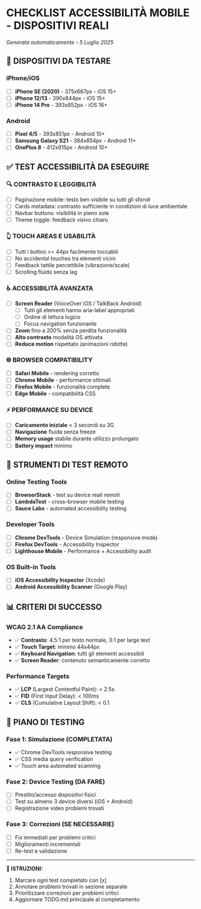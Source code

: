 # CHECKLIST ACCESSIBILITÀ MOBILE - DISPOSITIVI REALI
*Generata automaticamente - 5 Luglio 2025*

## 📱 **DISPOSITIVI DA TESTARE**

### iPhone/iOS
- [ ] **iPhone SE (2020)** - 375x667px - iOS 15+
- [ ] **iPhone 12/13** - 390x844px - iOS 15+  
- [ ] **iPhone 14 Pro** - 393x852px - iOS 16+

### Android
- [ ] **Pixel 4/5** - 393x851px - Android 10+
- [ ] **Samsung Galaxy S21** - 384x854px - Android 11+
- [ ] **OnePlus 8** - 412x915px - Android 10+

## ✅ **TEST ACCESSIBILITÀ DA ESEGUIRE**

### 🔍 **CONTRASTO E LEGGIBILITÀ**
- [ ] Paginazione mobile: testo ben visibile su tutti gli sfondi
- [ ] Cards metadata: contrasto sufficiente in condizioni di luce ambientale
- [ ] Navbar buttons: visibilità in pieno sole
- [ ] Theme toggle: feedback visivo chiaro

### 👆 **TOUCH AREAS E USABILITÀ**
- [ ] Tutti i button >= 44px facilmente toccabili
- [ ] No accidental touches tra elementi vicini
- [ ] Feedback tattile percettibile (vibrazione/scale)
- [ ] Scrolling fluido senza lag

### ♿ **ACCESSIBILITÀ AVANZATA**
- [ ] **Screen Reader** (VoiceOver iOS / TalkBack Android)
  - [ ] Tutti gli elementi hanno aria-label appropriati
  - [ ] Ordine di lettura logico
  - [ ] Focus navigation funzionante
- [ ] **Zoom** fino a 200% senza perdita funzionalità
- [ ] **Alto contrasto** modalità OS attivata
- [ ] **Reduce motion** rispettato (animazioni ridotte)

### 🌐 **BROWSER COMPATIBILITY**
- [ ] **Safari Mobile** - rendering corretto
- [ ] **Chrome Mobile** - performance ottimali  
- [ ] **Firefox Mobile** - funzionalità complete
- [ ] **Edge Mobile** - compatibilità CSS

### ⚡ **PERFORMANCE SU DEVICE**
- [ ] **Caricamento iniziale** < 3 secondi su 3G
- [ ] **Navigazione** fluida senza freeze
- [ ] **Memory usage** stabile durante utilizzo prolungato
- [ ] **Battery impact** minimo

## 🧪 **STRUMENTI DI TEST REMOTO**

### Online Testing Tools
- [ ] **BrowserStack** - test su device reali remoti
- [ ] **LambdaTest** - cross-browser mobile testing
- [ ] **Sauce Labs** - automated accessibility testing

### Developer Tools
- [ ] **Chrome DevTools** - Device Simulation (responsive mode)
- [ ] **Firefox DevTools** - Accessibility Inspector  
- [ ] **Lighthouse Mobile** - Performance + Accessibility audit

### OS Built-in Tools
- [ ] **iOS Accessibility Inspector** (Xcode)
- [ ] **Android Accessibility Scanner** (Google Play)

## 📊 **CRITERI DI SUCCESSO**

### WCAG 2.1 AA Compliance
- ✅ **Contrasto**: 4.5:1 per testo normale, 3:1 per large text
- ✅ **Touch Target**: minimo 44x44px
- ✅ **Keyboard Navigation**: tutti gli elementi accessibili
- ✅ **Screen Reader**: contenuto semanticamente corretto

### Performance Targets
- ✅ **LCP** (Largest Contentful Paint): < 2.5s
- ✅ **FID** (First Input Delay): < 100ms  
- ✅ **CLS** (Cumulative Layout Shift): < 0.1

## 🎯 **PIANO DI TESTING**

### Fase 1: Simulazione (COMPLETATA)
- ✅ Chrome DevTools responsive testing
- ✅ CSS media query verification  
- ✅ Touch area automated scanning

### Fase 2: Device Testing (DA FARE)
- [ ] Prestito/accesso dispositivi fisici
- [ ] Test su almeno 3 device diversi (iOS + Android)
- [ ] Registrazione video problemi trovati

### Fase 3: Correzioni (SE NECESSARIE)
- [ ] Fix immediati per problemi critici
- [ ] Miglioramenti incrementali
- [ ] Re-test e validazione

---

**📝 ISTRUZIONI:**
1. Marcare ogni test completato con [x]
2. Annotare problemi trovati in sezione separate  
3. Prioritizzare correzioni per problemi critici
4. Aggiornare TODO.md principale al completamento
